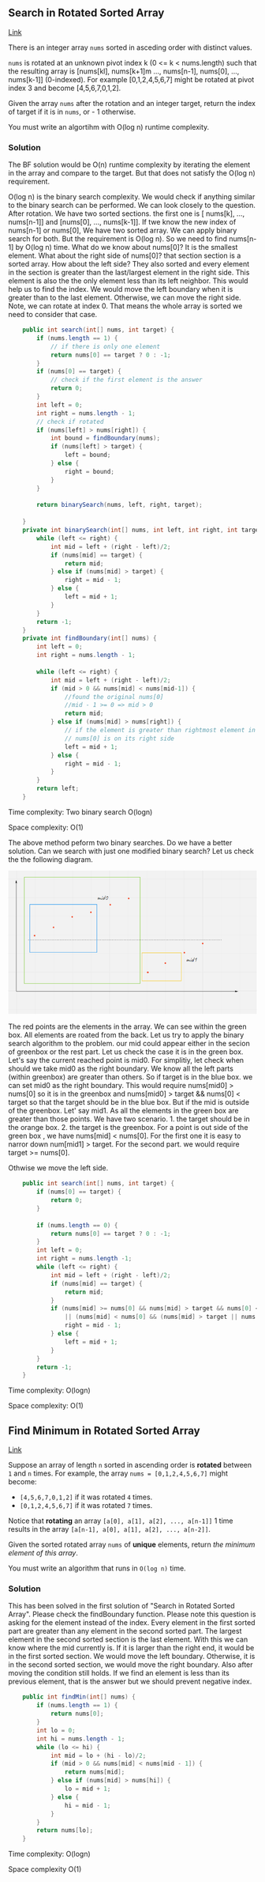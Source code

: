 ## Search in Rotated Sorted Array

[Link](https://leetcode.com/problems/search-in-rotated-sorted-array/)

There is an integer array `nums` sorted in asceding order with distinct values.

`nums` is rotated at an unknown pivot index k (0 <= k < nums.length) such that the resulting array is [nums[kl], nums[k+1]m ..., nums[n-1], nums[0], ..., nums[k-1]] (0-indexed). For example [0,1,2,4,5,6,7] might be rotated at pivot index 3 and become [4,5,6,7,0,1,2].

Given the array `nums` after the rotation and an integer target, return the index of target if it is in `nums`, or - 1 otherwise.

You must write an algortihm with O(log n) runtime complexity.

### Solution

The BF solution would be O(n) runtime complexity by iterating the element in the array and compare to the target. But that does not satisfy the O(log n) requirement.

O(log n) is the binary search complexity. We would check if anything similar to the binary search can be performed. We can look closely to the question. After rotation. We have two sorted sections. the first one is [ nums[k], ..., nums[n-1]] and [nums[0], ..., nums[k-1]]. If twe know the new index of nums[n-1] or nums[0], We have two sorted array. We can apply binary search for both. But the requirement is O(log n). So we need to find nums[n-1] by O(log n) time. What do we know about nums[0]? It is the smallest element. What about the right side of nums[0]? that section section is a sorted array. How about the left side? They also sorted and every element in the section is greater than the last/largest element in the right side. This element is also the the only element less than its left neighbor. This would help us to find the index. We would move the left boundary when it is greater than to the last element. Otherwise, we can move the right side. Note, we can rotate at index 0. That means the whole array is sorted we need to consider that case.

```java
    public int search(int[] nums, int target) {
        if (nums.length == 1) {
            // if there is only one element
            return nums[0] == target ? 0 : -1;
        }
        if (nums[0] == target) {
            // check if the first element is the answer
            return 0;
        }
        int left = 0;
        int right = nums.length - 1;
        // check if rotated
        if (nums[left] > nums[right]) {
            int bound = findBoundary(nums);
            if (nums[left] > target) {
                left = bound;
            } else {
                right = bound;
            }
        } 
        
        return binarySearch(nums, left, right, target);

    }
    private int binarySearch(int[] nums, int left, int right, int target) {
        while (left <= right) {
            int mid = left + (right - left)/2;
            if (nums[mid] == target) {
                return mid;
            } else if (nums[mid] > target) {
                right = mid - 1;
            } else {
                left = mid + 1;
            }
        }
        return -1;
    }
    private int findBoundary(int[] nums) {
        int left = 0;
        int right = nums.length - 1;

        while (left <= right) {
            int mid = left + (right - left)/2;
            if (mid > 0 && nums[mid] < nums[mid-1]) {
                //found the original nums[0]
                //mid - 1 >= 0 => mid > 0
                return mid;
            } else if (nums[mid] > nums[right]) {
                // if the element is greater than rightmost element in the range
                // nums[0] is on its right side
                left = mid + 1;
            } else {
                right = mid - 1;
            }
        }
        return left;
    }
```

Time complexity: Two binary search O(logn)

Space complexity: O(1)

The above method peform two binary searches. Do we have a better solution. Can we search with just one modified binary search? Let us check the the following diagram.

![rotate_array](image\rotate_array.png)

The red points are the elements in the array. We can see within the green box. All elements are roated from the back. Let us try to apply the binary search algorithm to the problem. our mid could appear either in the secion of greenbox or the rest part. Let us check the case it is in the green box. Let's say the current reached point is mid0. For simplitiy, let check when should we take mid0 as the right boundary. We know all the left parts (within greenbox) are greater than others. So if target is in the blue box. we can set mid0 as the right boundary. This would require nums[mid0] > nums[0] so it is in the greenbox and nums[mid0] > target && nums[0] < target so that the target should be in the blue box. But if the mid is outside of the greenbox. Let' say mid1. As all the elements in the green box are greater than those points. We have two scenario. 1. the target should be in the orange box. 2. the target is the greenbox. For a point is out side of the green box , we have nums[mid] < nums[0]. For the first one it is easy to narror down num[mid1] > target. For the second part. we would require target >= nums[0].

Othwise we move the left side.

```java
    public int search(int[] nums, int target) {
        if (nums[0] == target) {
            return 0;
        }
        
        if (nums.length == 0) {
            return nums[0] == target ? 0 : -1;
        }
        int left = 0; 
        int right = nums.length -1;
        while (left <= right) {
            int mid = left + (right - left)/2;
            if (nums[mid] == target) {
                return mid;
            }
            if (nums[mid] >= nums[0] && nums[mid] > target && nums[0] < target 
                || (nums[mid] < nums[0] && (nums[mid] > target || nums[nums.length - 1] < target))) {
                right = mid - 1; 
            } else {
                left = mid + 1;
            }
        }
        return -1;
    }
```

Time complexity:  O(logn)

Space complexity: O(1)

## Find Minimum in Rotated Sorted Array

[Link](https://leetcode.com/problems/find-minimum-in-rotated-sorted-array/)

Suppose an array of length `n` sorted in ascending order is **rotated** between `1` and `n` times. For example, the array `nums = [0,1,2,4,5,6,7]` might become:

- `[4,5,6,7,0,1,2]` if it was rotated `4` times.
- `[0,1,2,4,5,6,7]` if it was rotated `7` times.

Notice that **rotating** an array `[a[0], a[1], a[2], ..., a[n-1]]` 1 time results in the array `[a[n-1], a[0], a[1], a[2], ..., a[n-2]]`.

Given the sorted rotated array `nums` of **unique** elements, return *the minimum element of this array*.

You must write an algorithm that runs in `O(log n)` time.

### Solution

This has been solved in the first solution of "Search in Rotated Sorted Array". Please check the findBoundary function. Please note this question is asking for the element instead of the index. Every element in the first sorted part are greater than any element in the second sorted part. The largest element in the second sorted section is the last element. With this we can know where the mid currently is. If it is larger than the right end, it would be in the first sorted section. We would move the left boundary. Otherwise, it is in the second sorted section, we would move the right boundary. Also after moving the condition still holds. If we find an element is less than its previous element, that is the answer but we should prevent negative index. 

```java
    public int findMin(int[] nums) {
        if (nums.length == 1) {
            return nums[0];
        }
        int lo = 0;
        int hi = nums.length - 1;
        while (lo <= hi) {
            int mid = lo + (hi - lo)/2;
            if (mid > 0 && nums[mid] < nums[mid - 1]) {
                return nums[mid];
            } else if (nums[mid] > nums[hi]) {
                lo = mid + 1;
            } else {
                hi = mid - 1;
            }
        }
        return nums[lo];
    }
```

Time complexity: O(logn)

Space complexity O(1)
